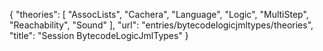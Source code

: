 {
    "theories": [
        "AssocLists",
        "Cachera",
        "Language",
        "Logic",
        "MultiStep",
        "Reachability",
        "Sound"
    ],
    "url": "entries/bytecodelogicjmltypes/theories",
    "title": "Session BytecodeLogicJmlTypes"
}